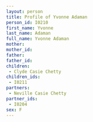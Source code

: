```yaml
---
layout: person
title: Profile of Yvonne Adaman
person_id: I0210
first_name: Yvonne
last_name: Adaman
full_name: Yvonne Adaman
mother: 
mother_id: 
father: 
father_id: 
children:
 - Clyde Casie Chetty
children_ids:
 - I0211
partners:
 - Neville Casie Chetty
partner_ids:
 - I0204
sex: F
---
```


